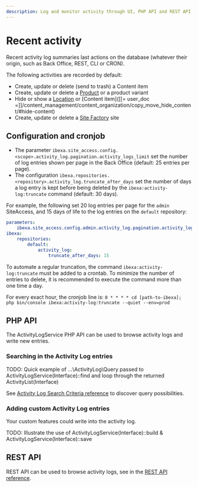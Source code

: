 ```yaml
---
description: Log and monitor activity through UI, PHP API and REST API.
---
```


# Recent activity

Recent activity log summaries last actions on the database (whatever their origin, such as Back Office, REST, CLI or CRON).

The following activities are recorded by default:

* Create, update or delete (send to trash) a Content item
* Create, update or delete a [Product](products.md) or a product variant
* Hide or show a [Location](locations.md#location-visibility) or [Content item]([[= user_doc =]]/content_management/content_organization/copy_move_hide_content/#hide-content)
* Create, update or delete a [Site Factory](site_factory.md) site

## Configuration and cronjob

* The parameter `ibexa.site_access.config.<scope>.activity_log.pagination.activity_logs_limit` set the number of log entries shown per page in the Back Office (default: 25 entries per page).
* The configuration `ibexa.repositories.<repository>.activity_log.truncate_after_days` set the number of days a log entry is kept before being deleted by the `ibexa:activity-log:truncate` command (default: 30 days).

For example, the following set 20 log entries per page for the `admin` SiteAccess, and 15 days of life to the log entries on the `default` repository:

```yaml
parameters:
    ibexa.site_access.config.admin.activity_log.pagination.activity_logs_limit: 20
ibexa:
    repositories:
        default:
            activity_log:
                truncate_after_days: 15
```

To automate a regular truncation, the command `ibexa:activity-log:truncate` must be added to a crontab.
To minimize the number of entries to delete, it is recommended to execute the command more than one time a day.

For every exact hour, the cronjob line is:
`0 * * * * cd [path-to-ibexa]; php bin/console ibexa:activity-log:truncate --quiet --env=prod`

## PHP API

The ActivityLogService PHP API can be used to browse activity logs and write new entries.

### Searching in the Activity Log entries

TODO: Quick example of …\ActivityLog\Query passed to ActivityLogService(Interface)::find and loop through the returned ActivityList(Interface)

See [Activity Log Search Criteria reference](activity_log_search.md) to discover query possibilities.

### Adding custom Activity Log entries

Your custom features could write into the activity log.

TODO: Illustrate the use of ActivityLogService(Interface)::build & ActivityLogService(Interface)::save

## REST API

REST API can be used to browse activity logs, see in the [REST API reference](../../api/rest_api/rest_api_reference/rest_api_reference.html#monitoring-activity-log).

